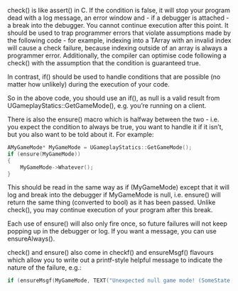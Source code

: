 check() is like assert() in C. If the condition is false, it will stop your program dead with a log message, an error window and - if a debugger is attached - a break into the debugger. You cannot continue execution after this point. It should be used to trap programmer errors that violate assumptions made by the following code - for example, indexing into a TArray with an invalid index will cause a check failure, because indexing outside of an array is always a programmer error. Additionally, the compiler can optimise code following a check() with the assumption that the condition is guaranteed true.

In contrast, if() should be used to handle conditions that are possible (no matter how unlikely) during the execution of your code.

So in the above code, you should use an if(), as null is a valid result from UGameplayStatics::GetGameMode(), e.g. you’re running on a client.

There is also the ensure() macro which is halfway between the two - i.e. you expect the condition to always be true, you want to handle it if it isn’t, but you also want to be told about it. For example:

```cpp
AMyGameMode* MyGameMode = UGameplayStatics::GetGameMode();
if (ensure(MyGameMode))
{
    MyGameMode->Whatever();
}
```
This should be read in the same way as if (MyGameMode) except that it will log and break into the debugger if MyGameMode is null, i.e. ensure() will return the same thing (converted to bool) as it has been passed. Unlike check(), you may continue execution of your program after this break.

Each use of ensure() will also only fire once, so future failures will not keep popping up in the debugger or log. If you want a message, you can use ensureAlways().

check() and ensure() also come in checkf() and ensureMsgf() flavours which allow you to write out a printf-style helpful message to indicate the nature of the failure, e.g.:

```cpp
if (ensureMsgf(MyGameMode, TEXT("Unexpected null game mode! (SomeState: %d)"), SomeState))
```
